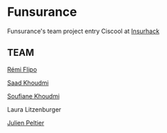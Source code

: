 # Funsurance

Funsurance's team project entry Ciscool at [Insurhack](https://www.zurich.de/de-de/insurhack)

## TEAM
[Rémi Flipo](https://www.linkedin.com/in/remiflipo/)

[Saad Khoudmi](https://www.linkedin.com/in/saadkhoudmi/)

[Soufiane Khoudmi](https://www.linkedin.com/in/soufiane-khoudmi-4b7a458b/)

Laura Litzenburger

[Julien Peltier](https://www.linkedin.com/in/julienpeltier/)
